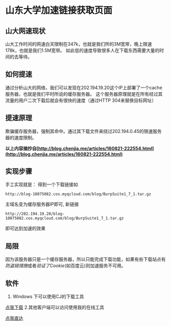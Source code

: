 # 山东大学加速链接获取页面
## 山大网速现状
山大工作时间的网速白天限制在347k，也就是我们所的3M宽带，晚上限速178k，也就是我们1.5M宽带。 如此低的速度导致很多人在下载东西需要大量的时间的去等待。

## 如何提速
通过分析山大的网络，我们可以发现在202.194.19.20这个IP上部署了一个cache服务器，也就是我们平时所说的缓存服务器。 这个服务器原理就是在所有经过其流量的用户二次下载后就会有很快的速度（通过HTTP 304来替换目标网址）

## 提速原理
欺骗缓存服务器，强制其命中。通过其下载文件来绕过202.194.0.45的限速服务器的速度限制。

**以上内容摘抄自[http://blog.chenjia.me/articles/160821-222554.html](http://blog.chenjia.me/articles/160821-222554.html)**

## 实现步骤
手工实现就是：
得到一个下载链接如 
```
http://blog-10075082.cos.myqcloud.com/blog/BurpSuite1_7_1.tar.gz
```
主域名变为缓存服务器IP即可, 新链接 
```
http://202.194.19.20/blog-10075082.cos.myqcloud.com/blog/BurpSuite1_7_1.tar.gz
```
即可达到加速的效果

## 局限
因为该服务器只是一个缓存服务器，所以只能完成下载功能，如果有些下载站点有*防盗链措施*或者*验证了Cookie*(如百度云)则加速服务不可用。

## 软件
1. Windows 下可以使用CJ的下载工具

[点我下载](http://blog-10075082.cos.myqcloud.com/blog/SDU_Speed.rar)
2.其他客户端可以访问使用我的在线工具

[点我直达](http://cache.fiht.ml)

